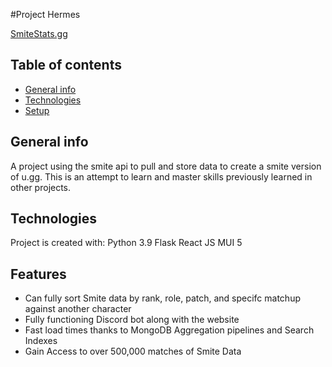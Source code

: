 #Project Hermes

[SmiteStats.gg](https://www.smitestats.gg/#/)
## Table of contents
* [General info](#general-info)
* [Technologies](#technologies)
* [Setup](#setup)

## General info
A project using the smite api to pull and store data to create a smite version of u.gg. This is an attempt to learn and master skills previously learned in other projects.
	
## Technologies
Project is created with:
Python 3.9
Flask
React JS
MUI 5
	
## Features
- Can fully sort Smite data by rank, role, patch, and specifc matchup against another character
- Fully functioning Discord bot along with the website
- Fast load times thanks to MongoDB Aggregation pipelines and Search Indexes
- Gain Access to over 500,000 matches of Smite Data
